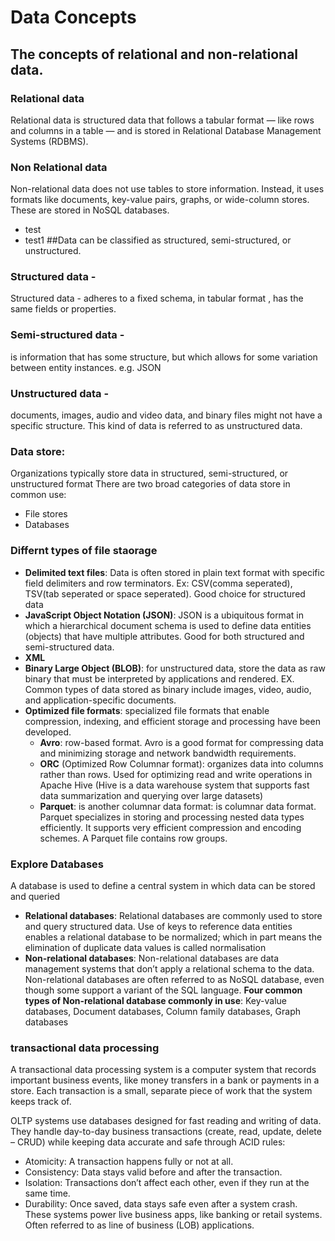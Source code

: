 # Data Concepts 


## The concepts of relational and non-relational data.

### Relational data
Relational data is structured data that follows a tabular format — like rows and columns in a table — and is stored in Relational Database Management Systems (RDBMS).

### Non Relational data
Non-relational data does not use tables to store information. Instead, it uses formats like documents, key-value pairs, graphs, or wide-column stores. These are stored in NoSQL databases.

- test
- test1
##Data can be classified as structured, semi-structured, or unstructured.

### Structured data - 
Structured data - adheres to a fixed schema, in tabular format , has the same fields or properties.
### Semi-structured data -
is information that has some structure, but which allows for some variation between entity instances. e.g. JSON
### Unstructured data -
documents, images, audio and video data, and binary files might not have a specific structure. This kind of data is referred to as unstructured data.

### Data store:
Organizations typically store data in structured, semi-structured, or unstructured format 
There are two broad categories of data store in common use:
- File stores
- Databases

### Differnt types of file staorage
- **Delimited text files**: Data is often stored in plain text format with specific field delimiters and row terminators. Ex: CSV(comma seperated), TSV(tab seperated or space seperated). Good choice for structured data
- **JavaScript Object Notation (JSON)**: JSON is a ubiquitous format in which a hierarchical document schema is used to define data entities (objects) that have multiple attributes. Good for both structured and semi-structured data.
- **XML**
- **Binary Large Object (BLOB)**: for unstructured data, store the data as raw binary that must be interpreted by applications and rendered. EX. Common types of data stored as binary include images, video, audio, and application-specific documents.
- **Optimized file formats**: specialized file formats that enable compression, indexing, and efficient storage and processing have been developed.
  - **Avro**: row-based format. Avro is a good format for compressing data and minimizing storage and network bandwidth requirements.
  - **ORC** (Optimized Row Columnar format): organizes data into columns rather than rows. Used for optimizing read and write operations in Apache Hive (Hive is a data warehouse system that supports fast data summarization and querying over large datasets)
  - **Parquet**: is another columnar data format: is columnar data format. Parquet specializes in storing and processing nested data types efficiently. It supports very efficient compression and encoding schemes. A Parquet file contains row groups. 

### Explore Databases
A database is used to define a central system in which data can be stored and queried
  - **Relational databases**: Relational databases are commonly used to store and query structured data.  Use of keys to reference data entities enables a relational database  to be normalized; which in part means the elimination of duplicate data values is called normalisation
  - **Non-relational databases**: Non-relational databases are data management systems that don’t apply a relational schema to the data. Non-relational databases are often referred to as NoSQL database, even though some support a variant of the SQL language.
        **Four common types of Non-relational database commonly in use**:
        Key-value databases,
        Document databases,
        Column family databases,
        Graph databases

### transactional data processing
A transactional data processing system is a computer system that records important business events, like money transfers in a bank or payments in a store. Each transaction is a small, separate piece of work that the system keeps track of.

OLTP systems use databases designed for fast reading and writing of data. They handle day-to-day business transactions (create, read, update, delete – CRUD) while keeping data accurate and safe through ACID rules:
 - Atomicity: A transaction happens fully or not at all.
 - Consistency: Data stays valid before and after the transaction.
 - Isolation: Transactions don’t affect each other, even if they run at the same time.
 -  Durability: Once saved, data stays safe even after a system crash.
These systems power live business apps, like banking or retail systems. Often referred to as line of business (LOB) applications.
